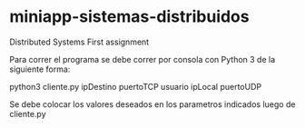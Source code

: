 # miniapp-sistemas-distribuidos
Distributed Systems First assignment 

Para correr el programa se debe correr por consola con Python 3 de la siguiente forma: 

python3 cliente.py ipDestino puertoTCP usuario ipLocal puertoUDP

Se debe colocar los valores deseados en los parametros indicados luego de cliente.py
